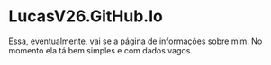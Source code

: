 # LucasV26.GitHub.Io

Essa, eventualmente, vai se a página de informações sobre mim. 
No momento ela tá bem simples e com dados vagos.

